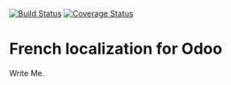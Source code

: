 [![Build Status](https://travis-ci.org/OCA/l10n-france.svg?branch=7.0)](https://travis-ci.org/OCA/l10n-france)
[![Coverage Status](https://coveralls.io/repos/OCA/l10n-france/badge.png?branch=7.0)](https://coveralls.io/r/OCA/l10n-france?branch=7.0)


French localization for Odoo
============================

Write Me. 
